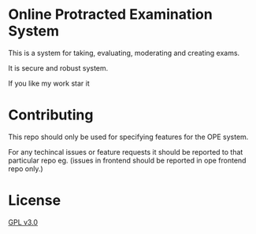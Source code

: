 # Online Protracted Examination System

This is a system for taking, evaluating, moderating and creating exams.

It is secure and robust system.

If you like my work star it

# Contributing

This repo should only be used for specifying features for the OPE system.

For any techincal issues or feature requests it should be reported to that particular repo eg. (issues in frontend should be reported in ope frontend repo only.)

# License

[GPL v3.0](./public/LICENSE)

